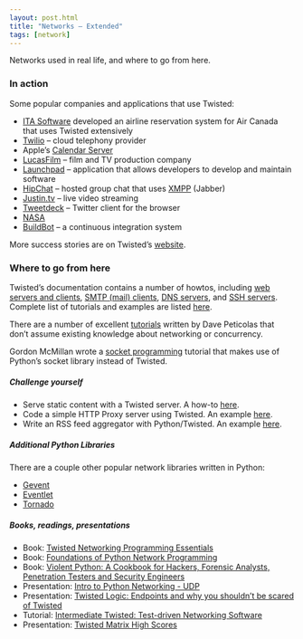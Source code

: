 ```yaml
---
layout: post.html
title: "Networks – Extended"
tags: [network]
---
```


Networks used in real life, and where to go from here.

### In action

Some popular companies and applications that use Twisted:

* [ITA Software](http://en.wikipedia.org/wiki/ITA_Software) developed an airline reservation system for Air Canada that uses Twisted extensively
* [Twilio](www.twilio.com) – cloud telephony provider
* Apple’s [Calendar Server](http://trac.calendarserver.org/)
* [LucasFilm](http://twistedmatrix.com/trac/wiki/SuccessStories#Lucasfilm) – film and TV production company
* [Launchpad](http://twistedmatrix.com/trac/wiki/SuccessStories#Launchpad) – application that allows developers to develop and maintain software
* [HipChat](http://twistedmatrix.com/trac/wiki/SuccessStories#HipChat) – hosted group chat that uses [XMPP](http://en.wikipedia.org/wiki/XMPP) (Jabber)
* [Justin.tv](http://twistedmatrix.com/trac/wiki/SuccessStories#Justin.tv) – live video streaming
* [Tweetdeck](http://twistedmatrix.com/trac/wiki/SuccessStories#TweetDeck) – Twitter client for the browser
* [NASA](http://twistedmatrix.com/trac/wiki/SuccessStories#NASA)
* [BuildBot](http://en.wikipedia.org/wiki/BuildBot) – a continuous integration system

More success stories are on Twisted’s [website](http://twistedmatrix.com/trac/wiki/SuccessStories).

### Where to go from here

Twisted’s documentation contains a number of howtos, including [web servers and clients](http://twistedmatrix.com/documents/current/web/howto/), [SMTP (mail) clients](http://twistedmatrix.com/documents/current/mail/tutorial/smtpclient/smtpclient.html), [DNS servers](http://twistedmatrix.com/documents/current/names/howto/names.html), and [SSH servers](http://twistedmatrix.com/documents/current/conch/howto/conch_client.html).  Complete list of tutorials and examples are listed [here](http://twistedmatrix.com/documents/current/).

There are a number of excellent [tutorials](http://krondo.com/?page_id=1327) written by Dave Peticolas that don’t assume existing knowledge about networking or concurrency.

Gordon McMillan wrote a [socket programming](http://docs.python.org/2/howto/sockets.html) tutorial that makes use of Python’s socket library instead of Twisted.

##### Challenge yourself

* Serve static content with a Twisted server.  A how-to [here](http://jcalderone.livejournal.com/47954.html).
* Code a simple HTTP Proxy server using Twisted. An example [here](http://wiki.python.org/moin/Twisted-Examples).
* Write an RSS feed aggregator with Python/Twisted.  An example [here](http://code.activestate.com/recipes/277099-rss-aggregator-with-twisted/).

##### Additional Python Libraries

There are a couple other popular network libraries written in Python:

* [Gevent](http://sdiehl.github.io/gevent-tutorial/)
* [Eventlet](http://eventlet.net/doc/examples.html)
* [Tornado](http://www.tornadoweb.org/en/stable/)

##### Books, readings, presentations

* Book: [Twisted Networking Programming Essentials](http://www.amazon.com/Twisted-Network-Programming-Essentials-McKellar/dp/1449326110/ref=pd_sim_b_5)
* Book: [Foundations of Python Network Programming](http://www.amazon.com/Foundations-Python-Network-Programming-comprehensive/dp/1430230037/ref=pd_sim_b_3)
* Book: [Violent Python: A Cookbook for Hackers, Forensic Analysts, Penetration Testers and Security Engineers](http://www.amazon.com/Violent-Python-Cookbook-Penetration-Engineers/dp/1597499579/ref=pd_sim_b_2)
* Presentation: [Intro to Python Networking - UDP](http://www.youtube.com/watch?v=vNVMlXLGrTE)
* Presentation: [Twisted Logic: Endpoints and why you shouldn’t be scared of Twisted](http://pyvideo.org/video/1740/twisted-logic-endpoints-and-why-you-shouldnt-be)
* Tutorial: [Intermediate Twisted: Test-driven Networking Software](http://pyvideo.org/video/1715/intermediate-twisted-test-driven-networking-soft)
* Presentation: [Twisted Matrix High Scores](http://pyvideo.org/video/692/2-twisted-matrix-high-scores)
